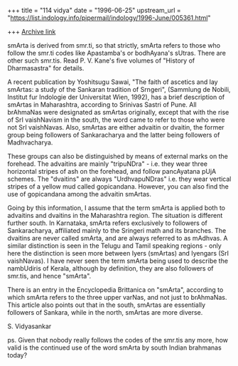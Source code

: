 +++
title = "114 vidya"
date = "1996-06-25"
upstream_url = "https://list.indology.info/pipermail/indology/1996-June/005361.html"

+++
[Archive link](https://list.indology.info/pipermail/indology/1996-June/005361.html)

smArta is derived from smr.ti, so that strictly, smArta refers to those
who follow the smr.ti codes like Apastamba's or bodhAyana's sUtras. There
are other such smr.tis. Read P. V. Kane's five volumes of "History of
Dharmasastra" for details.

A recent publication by Yoshitsugu Sawai, "The faith of ascetics and lay
smArtas: a study of the Sankaran tradition of Srngeri", (Sammlung de Nobili,
Institut fur Indologie der Universitat Wien, 1992), has a brief description
of smArtas in Maharashtra, according to Srinivas Sastri of Pune. All brAhmaNas
were designated as smArtas originally, except that with the rise of SrI
vaishNavism in the south, the word came to refer to those who were not
SrI vaishNavas. Also, smArtas are either advaitin or dvaitin, the former
group being followers of Sankaracharya and the latter being followers of 
Madhvacharya. 

These groups can also be distinguished by means of external marks on the
forehead. The advaitins are mainly "tripuNDra" - i.e. they wear three horizontal
stripes of ash on the forehead, and follow pancAyatana pUjA schemes. The
"dvaitins" are always "UrdhvapuNDras" i.e. they wear vertical stripes of a
yellow mud called gopicandana. However, you can also find the use of gopicandana
among the advaitin smArtas.

Going by this information, I assume that the term smArta is applied both to
advaitins and dvaitins in the Maharashtra region. The situation is different
further south. In Karnataka, smArta refers exclusively to followers of
Sankaracharya, affiliated mainly to the Sringeri math and its branches. The
dvaitins are never called smArta, and are always referred to as mAdhvas. A
similar distinction is seen in the Telugu and Tamil speaking regions - only
here the distinction is seen more between Iyers (smArtas) and Iyengars (SrI
vaishNavas). I have never seen the term smArta being used to describe the
nambUdiris of Kerala, although by definition, they are also followers of
smr.tis, and hence "smArta".

There is an entry in the Encyclopedia Brittanica on "smArta", according to
which smArta refers to the three upper varNas, and not just to brAhmaNas. This
article also points out that in the south, smArtas are essentially followers of
Sankara, while in the north, smArtas are more diverse.

S. Vidyasankar

ps. Given that nobody really follows the codes of the smr.tis any more, how
valid is the continued use of the word smArta by south Indian brahmanas today?





